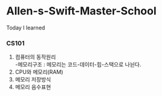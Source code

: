 # Allen-s-Swift-Master-School
Today I learned  
### CS101
1. 컴퓨터의 동작원리   
    -메모리구조 : 메모리는 코드-데이터-힙-스택으로 나뉜다.  
2. CPU와 메모리(RAM)  
3. 메모리 저장방식  
4. 메모리 음수표현  
